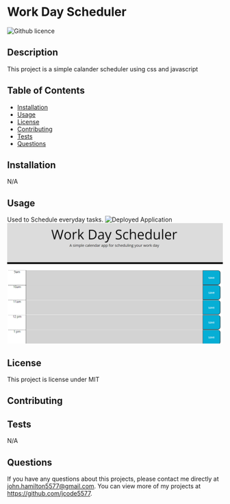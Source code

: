 # Work Day Scheduler
  ![Github licence](http://img.shields.io/badge/license-MIT-blue.svg)
  
  ## Description 
  This project is a simple calander scheduler using css and javascript
  ## Table of Contents
  * [Installation](#installation)
  * [Usage](#usage)
  * [License](#license)
  * [Contributing](#contributing)
  * [Tests](#tests)
  * [Questions](#questions)
  
  ## Installation 
  N/A
  ## Usage 
  Used to Schedule everyday tasks.
  ![Deployed Application](https://jcode5577.github.io/Work-Day-Scheduler/)
  ![image of application](/assets/images/Screenshot.png)

  ## License 
  This project is license under MIT
  ## Contributing 
  
  ## Tests
  N/A
  ## Questions
  If you have any questions about this projects, please contact me directly at john.hamilton5577@gmail.com. You can view more of my projects at https://github.com/jcode5577.
